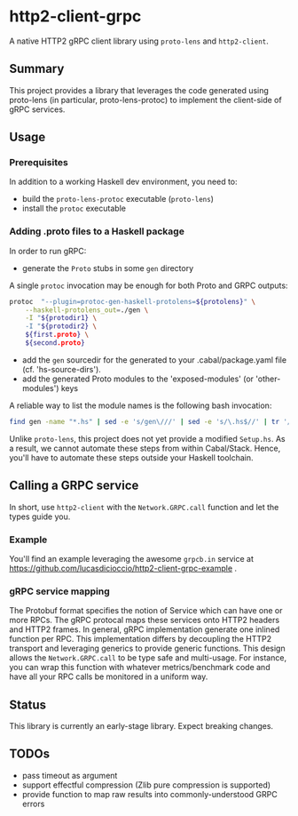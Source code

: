 # http2-client-grpc

A native HTTP2 gRPC client library using `proto-lens` and `http2-client`.

## Summary

This project provides a library that leverages the code generated using
proto-lens (in particular, proto-lens-protoc) to implement the client-side of
gRPC services.

## Usage

### Prerequisites

In addition to a working Haskell dev environment, you need to:
- build the `proto-lens-protoc` executable (`proto-lens`)
- install the `protoc` executable

### Adding .proto files to a Haskell package

In order to run gRPC:

- generate the `Proto` stubs in some `gen` directory

A single `protoc` invocation may be enough for both Proto and GRPC outputs:

```bash
protoc  "--plugin=protoc-gen-haskell-protolens=${protolens}" \
    --haskell-protolens_out=./gen \
    -I "${protodir1} \
    -I "${protodir2} \
    ${first.proto} \
    ${second.proto}
```

- add the `gen` sourcedir for the generated to your .cabal/package.yaml file (cf. 'hs-source-dirs').
- add the generated Proto modules to the 'exposed-modules' (or 'other-modules') keys

A reliable way to list the module names is the following bash invocation:

```bash
find gen -name "*.hs" | sed -e 's/gen\///' | sed -e 's/\.hs$//' | tr '/' '.'
```

Unlike `proto-lens`, this project does not yet provide a modified `Setup.hs`.
As a result, we cannot automate these steps from within Cabal/Stack. Hence,
you'll have to automate these steps outside your Haskell toolchain.

## Calling a GRPC service

In short, use `http2-client` with the `Network.GRPC.call` function and let the types guide you.

### Example

You'll find an example leveraging the awesome `grpcb.in` service at https://github.com/lucasdicioccio/http2-client-grpc-example .

### gRPC service mapping

The Protobuf format specifies the notion of Service which can have one or more
RPCs.  The gRPC protocal maps these services onto HTTP2 headers and HTTP2
frames.  In general, gRPC implementation generate one inlined function per RPC.
This implementation differs by decoupling the HTTP2 transport and leveraging
generics to provide generic functions. This design allows the
`Network.GRPC.call` to be type safe and multi-usage. For instance, you can wrap
this function with whatever metrics/benchmark code and have all your RPC calls
be monitored in a uniform way.

## Status

This library is currently an early-stage library. Expect breaking changes.

## TODOs

- pass timeout as argument
- support effectful compression (Zlib pure compression is supported)
- provide function to map raw results into commonly-understood GRPC errors
